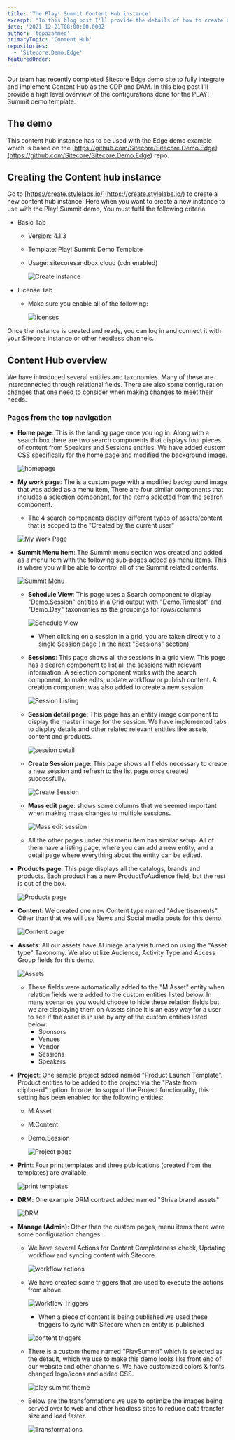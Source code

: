 ```yaml
---
title: 'The Play! Summit Content Hub instance'
excerpt: "In this blog post I'll provide the details of how to create a content hun instance to run Play! Summit properly."
date: '2021-12-21T08:00:00.000Z'
author: 'topazahmed'
primaryTopic: 'Content Hub'
repositories:
  - 'Sitecore.Demo.Edge'
featuredOrder:
---
```


Our team has recently completed Sitecore Edge demo site to fully integrate and implement Content Hub as the CDP and DAM. In this blog post I'll provide a high level overview of the configurations done for the PLAY! Summit demo template.

## The demo

This content hub instance has to be used with the Edge demo example which is based on the [https://github.com/Sitecore/Sitecore.Demo.Edge](https://github.com/Sitecore/Sitecore.Demo.Edge) repo.

## Creating the Content hub instance

Go to [https://create.stylelabs.io/](https://create.stylelabs.io/) to create a new content hub instance. Here when you want to create a new instance to use with the Play! Summit demo, You must fulfil the following criteria:

- Basic Tab
  - Version: 4.1.3
  - Template: Play! Summit Demo Template
  - Usage: sitecoresandbox.cloud (cdn enabled)

    ![Create instance](../assets/blog/play-summit-content-hub/create-instance.png)

- License Tab
  - Make sure you enable all of the following:

      ![licenses](../assets/blog/play-summit-content-hub/licenses.png)

Once the instance is created and ready, you can log in and connect it with your Sitecore instance or other headless channels.

## Content Hub overview

We have introduced several entities and taxonomies. Many of these are interconnected through relational fields. There are also some configuration changes that one need to consider when making changes to meet their needs.

### Pages from the top navigation

- **Home page**: This is the landing page once you log in. Along with a search box there are two search components that displays four pieces of content from Speakers and Sessions entities. We have added custom CSS specifically for the home page and modified the background image.

  ![homepage](../assets/blog/play-summit-content-hub/homepage.png)

- **My work page**: The is a custom page with a modified background image that was added as a menu item, There are four similar components that includes a selection component, for the items selected from the search component.
  - The 4 search components display different types of assets/content that is scoped to the "Created by the current user"

  ![My Work Page](../assets/blog/play-summit-content-hub/myworkpage.png)

- **Summit Menu item**: The Summit menu section was created and added as a menu item with the following sub-pages added as menu items. This is where you will be able to control all of the Summit related contents.

    ![Summit Menu](../assets/blog/play-summit-content-hub/summit-menu.png)

  - **Schedule View**: This page uses a Search component to display "Demo.Session" entities in a Grid output with "Demo.Timeslot" and "Demo.Day" taxonomies as the groupings for rows/columns

      ![Schedule View](../assets/blog/play-summit-content-hub/schedule-view.png)

    - When clicking on a session in a grid, you are taken directly to a single Session page (in the next "Sessions" section)

  - **Sessions**: This page shows all the sessions in a grid view. This page has a search component to list all the sessions with relevant information. A selection component works with the search component, to make edits, update workflow or publish content. A creation component was also added to create a new session.

    ![Session Listing](../assets/blog/play-summit-content-hub/session-listing.png)

  - **Session detail page**: This page has an entity image component to display the master image for the session. We have implemented tabs to display details and other related relevant entities like assets, content and products.

    ![session detail](../assets/blog/play-summit-content-hub/session-detail.png)

  - **Create Session page**: This page shows all fields necessary to create a new session and refresh to the list page once created successfully.

    ![Create Session](../assets/blog/play-summit-content-hub/session-create.png)

  - **Mass edit page**: shows some columns that we seemed important when making mass changes to multiple sessions.

    ![Mass edit session](../assets/blog/play-summit-content-hub/session-mass-edit.png)

  - All the other pages under this menu item has similar setup. All of them have a listing page, where you can add a new entity, and a detail page where everything about the entity can be edited.

- **Products page**: This page displays all the catalogs, brands and products. Each product has a new ProductToAudience field, but the rest is out of the box.

    ![Products page](../assets/blog/play-summit-content-hub/products-page.png)

- **Content**: We created one new Content type named "Advertisements". Other than that we will use News and Social media posts for this demo.

    ![Content page](../assets/blog/play-summit-content-hub/content-page.png)

- **Assets**: All our assets have AI image analysis turned on using the "Asset type" Taxonomy. We also utilize Audience, Activity Type and Access Group fields for this demo.

    ![Assets](../assets/blog/play-summit-content-hub/assets.png)

  - These fields were automatically added to the "M.Asset" entity when relation fields were added to the custom entities listed below. In many scenarios you would choose to hide these relation fields but we are displaying them on Assets since it is an easy way for a user to see if the asset is in use by any of the custom entities listed below:
    - Sponsors
    - Venues
    - Vendor
    - Sessions
    - Speakers

- **Project**: One sample project added named "Product Launch Template". Product entities to be added to the project via the "Paste from clipboard" option. In order to support the Project functionality, this setting has been enabled for the following entities:
  - M.Asset
  - M.Content
  - Demo.Session

    ![Project page](../assets/blog/play-summit-content-hub/project.png)

- **Print**: Four print templates and three publications (created from the templates) are available.

    ![print templates](../assets/blog/play-summit-content-hub/print.png)

- **DRM**: One example DRM contract added named "Striva brand assets"

    ![DRM](../assets/blog/play-summit-content-hub/DRM.png)

- **Manage (Admin)**: Other than the custom pages, menu items there were some configuration changes. 
  - We have several Actions for Content Completeness check, Updating workflow and syncing content with Sitecore.

    ![workflow actions](../assets/blog/play-summit-content-hub/workflow%20actions.png)

  - We have created some triggers that are used to execute the actions from above.

      ![Workflow Triggers](../assets/blog/play-summit-content-hub/workflow-triggers.png)

    - When a piece of content is being published we used these triggers to sync with Sitecore when an entity is published

    ![content triggers](../assets/blog/play-summit-content-hub/content-triggers.png)

  - There is a custom theme named "PlaySummit" which is selected as the default, which we use to make this demo looks like front end of our website and other channels. We have customized colors & fonts, changed logo/icons and added CSS.

    ![play summit theme](../assets/blog/play-summit-content-hub/play-theme.png)

  - Below are the transformations we use to optimize the images being served over to web and other headless sites to reduce data transfer size and load faster.

    ![Transformations](../assets/blog/play-summit-content-hub/transformations.png)
